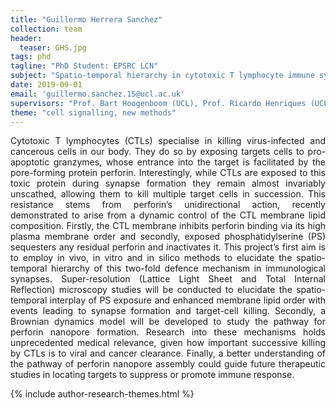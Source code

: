```yaml
---
title: "Guillermo Herrera Sanchez"
collection: team
header:
  teaser: GHS.jpg
tags: phd
tagline: "PhD Student: EPSRC LCN"
subject: "Spatio-temporal hierarchy in cytotoxic T lymphocyte immune synapse formation and perforin pore assembly"
date: 2019-09-01
email: 'guillermo.sanchez.15@ucl.ac.uk'
supervisors: "Prof. Bart Hoogenboom (UCL), Prof. Ricardo Henriques (UCL)"
theme: "cell signalling, new methods"
---
```

<p align= "justify">
Cytotoxic T lymphocytes (CTLs) specialise in killing virus-infected and cancerous cells in our body. They do so by exposing targets cells to pro-apoptotic granzymes, whose entrance into the target is facilitated by the pore-forming protein perforin. Interestingly, while CTLs are exposed to this toxic protein during synapse formation they remain almost invariably unscathed, allowing them to kill multiple target cells in succession. This resistance stems from perforin’s unidirectional action, recently demonstrated to arise from a dynamic control of the CTL membrane lipid composition. Firstly, the CTL membrane inhibits perforin binding via its high plasma membrane order and secondly, exposed phosphatidylserine (PS) sequesters any residual perforin and inactivates it. This project’s first aim is to employ in vivo, in vitro and in silico methods to elucidate the spatio-temporal hierarchy of this two-fold defence mechanism in immunological synapses. Super-resolution (Lattice Light Sheet and Total Internal Reflection) microscopy studies will be conducted to elucidate the spatio-temporal interplay of PS exposure and enhanced membrane lipid order with events leading to synapse formation and target-cell killing. Secondly, a Brownian dynamics model will be developed to study the pathway for perforin nanopore formation. Research into these mechanisms holds unprecedented medical relevance, given how important successive killing by CTLs is to viral and cancer clearance. Finally, a better understanding of the pathway of perforin nanopore assembly could guide future therapeutic studies in locating targets to suppress or promote immune response.

{% include author-research-themes.html %}
